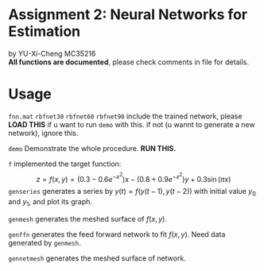 # Assignment 2: Neural Networks for Estimation
by YU-Xi-Cheng MC35216  
**All functions are documented**, please check comments in file for details.

# Usage

`fnn.mat` `rbfnet30` `rbfnet60` `rbfnet90` include the trained network, please **LOAD THIS** if u want to run `demo` with this. if not (u wannt to generate a new network), ignore this.

`demo` Demonstrate the whole procedure. **RUN THIS.**

`f` implemented the target function:
$$
z = f(x,y) = (0.3-0.6e^{-x^2})x - (0.8+0.9e^{-x^2})y + 0.3 \sin(\pi x)
$$
`genseries` generates a series by $y(t)=f(y(t-1),y(t-2))$ with initial value $y_0$ and $y_1$, and plot its graph.

`genmesh` generates the meshed surface of $f(x,y)$.

`genffn` generates the feed forward network to fit $f(x,y)$. Need data generated by `genmesh`.

`gennetmesh` generates the meshed surface of network.